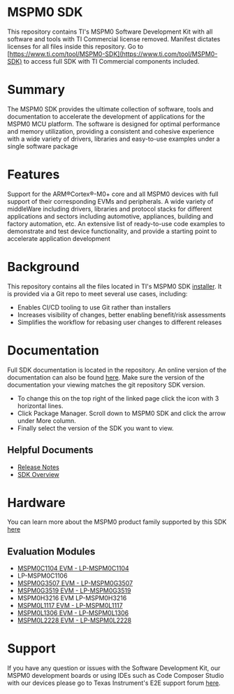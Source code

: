 # MSPM0 SDK #
This repository contains TI's MSPM0 Software Development Kit with all software and tools with TI Commercial license removed. Manifest dictates licenses for all files inside this repository. Go to [https://www.ti.com/tool/MSPM0-SDK](https://www.ti.com/tool/MSPM0-SDK) to access full SDK with TI Commercial components included.

# Summary #
The MSPM0 SDK provides the ultimate collection of software, tools and documentation to accelerate the development of applications for the MSPM0 MCU platform. The software is designed for optimal performance and memory utilization, providing a consistent and cohesive experience with a wide variety of drivers, libraries and easy-to-use examples under a single software package

# Features #
Support for the ARM®Cortex®-M0+ core and all MSPM0 devices with full support of their corresponding EVMs and peripherals.
A wide variety of middleWare including drivers, libraries and protocol stacks for different applications and sectors including automotive, appliances, building and factory automation, etc.
An extensive list of ready-to-use code examples to demonstrate and test device functionality, and provide a starting point to accelerate application development

# Background #
This repository contains all the files located in TI's MSPM0 SDK [installer](https://www.ti.com/tool/MSPM0-SDK). It is provided via a Git repo to meet several use cases, including:
* Enables CI/CD tooling to use Git rather than installers
* Increases visibility of changes, better enabling benefit/risk assessments
* Simplifies the workflow for rebasing user changes to different releases

# Documentation #
Full SDK documentation is located in the repository. An online version of the documentation can also be found [here](https://dev.ti.com/tirex/explore/node?node=A__AMztb67RYAJCCVC9dL423Q__MSPM0-SDK__a3PaaoK__LATEST). Make sure the version of the documentation your viewing matches the git repository SDK version. 
* To change this on the top right of the linked page click the icon with 3 horizontal lines. 
* Click Package Manager. Scroll down to MSPM0 SDK and click the arrow under More column. 
* Finally select the version of the SDK you want to view.

## Helpful Documents ##
* [Release Notes](https://dev.ti.com/tirex/explore/node?node=A__ADMjnimJ4C5BfFnmM3X-jg__MSPM0-SDK__a3PaaoK__LATEST)
* [SDK Overview](https://dev.ti.com/tirex/explore/node?node=A__AHaph7YfvcrVy2cDlmb4sQ__MSPM0-SDK__a3PaaoK__LATEST)


# Hardware #
You can learn more about the MSPM0 product family supported by this SDK [here](https://www.ti.com/microcontrollers-mcus-processors/arm-based-microcontrollers/arm-cortex-m0-mcus/overview.html)

## Evaluation Modules ##
* [MSPM0C1104 EVM - LP-MSPM0C1104](https://www.ti.com/tool/LP-MSPM0C1104)
* LP-MSPM0C1106
* [MSPM0G3507 EVM - LP-MSPM0G3507](https://www.ti.com/tool/LP-MSPM0G3507)
* [MSPM0G3519 EVM - LP-MSPM0G3519](https://www.ti.com/tool/LP-MSPM0G3519)
* MSPM0H3216 EVM LP-MSPM0H3216
* [MSPM0L1117 EVM - LP-MSPM0L1117](https://www.ti.com/tool/LP-MSPM0L1117)
* [MSPM0L1306 EVM - LP-MSPM0L1306](https://www.ti.com/tool/LP-MSPM0L1306)
* [MSPM0L2228 EVM - LP-MSPM0L2228](https://www.ti.com/tool/LP-MSPM0L2228)

# Support #
If you have any question or issues with the Software Development Kit, our MSPM0 development boards or using IDEs such as Code Composer Studio with our devices please go to Texas Instrument's E2E support forum [here](https://e2e.ti.com/support/microcontrollers/arm-based-microcontrollers-group/arm-based-microcontrollers/f/arm-based-microcontrollers-forum).

